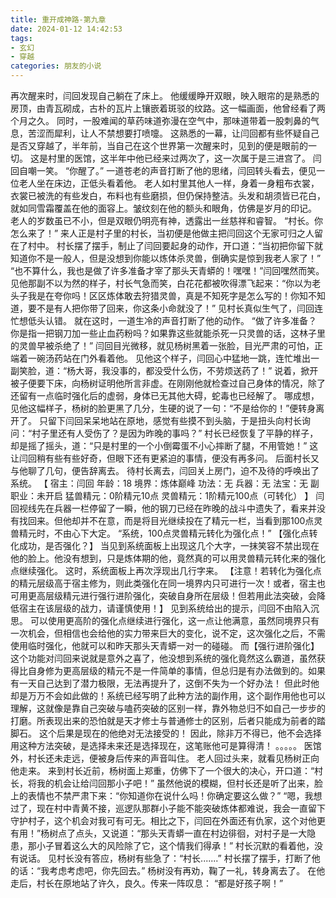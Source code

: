 ```yaml
---
title: 重开成神路-第九章
date: 2024-01-12 14:42:53
tags:
- 玄幻
- 穿越
categories: 朋友的小说
---
```

再次醒来时，闫回发现自己躺在了床上。
他缓缓睁开双眼，映入眼帘的是熟悉的房顶，由青瓦砌成，古朴的瓦片上镶嵌着斑驳的纹路。这一幅画面，他曾经看了两个月之久。
同时，一股难闻的草药味道弥漫在空气中，那味道带着一股刺鼻的气息，苦涩而犀利，让人不禁想要打喷嚏。
这熟悉的一幕，让闫回都有些怀疑自己是否又穿越了，半年前，当自己在这个世界第一次醒来时，见到的便是眼前的一切。
这是村里的医馆，这半年中他已经来过两次了，这一次属于是三进宫了。
闫回自嘲一笑。
“你醒了。”
一道苍老的声音打断了他的思绪，闫回转头看去，便见一位老人坐在床边，正低头看着他。
老人如村里其他人一样，身着一身粗布衣裳，衣裳已被洗的有些发白，布料也有些磨损，但仍保持整洁。头发和胡须皆已花白，就如同雪霜覆盖在他的面容上。皱纹刻在他的额头和眼角，仿佛是岁月的印记。
老人的岁数虽已不小，但是双眼仍明亮有神，透露出一丝慈祥和睿智。
“村长。你怎么来了！”
来人正是村子里的村长，当初便是他做主把闫回这个无家可归之人留在了村中。
村长摆了摆手，制止了闫回要起身的动作，开口道：“当初把你留下就知道你不是一般人，但是没想到你能以炼体杀灵兽，倒确实是惊到我老人家了！”
“也不算什么，我也是做了许多准备才宰了那头天青蟒的！嘿嘿！”闫回嘿然而笑。
见他那副不以为然的样子，村长气急而笑，白花花都被吹得漂飞起来：“你以为老头子我是在夸你吗！区区炼体敢去狩猎灵兽，真是不知死字是怎么写的！你知不知道，要不是有人把你带了回来，你这条小命就没了！”
见村长真似生气了，闫回连忙想低头认错。
就在这时，一道生冷的声音打断了他的动作。
“做了许多准备？你是指一把钢刀加一些止血药粉吗？如果靠这些就能杀死一只灵兽的话，这林子里的灵兽早被杀绝了！”
闫回目光微移，就见杨树黑着一张脸，目光严肃的可怕，正端着一碗汤药站在门外看着他。
见他这个样子，闫回心中猛地一跳，连忙堆出一副笑脸，道：“杨大哥，我没事的，都没受什么伤，不劳烦送药了！”
说着，掀开被子便要下床，向杨树证明他所言非虚。在刚刚他就检查过自己身体的情况，除了还留有一点临时强化后的虚弱，身体已无其他大碍，蛇毒也已经解了。
哪成想，见他这幅样子，杨树的脸更黑了几分，生硬的说了一句：“不是给你的！”便转身离开了。
只留下闫回呆呆地站在原地，感觉有些摸不到头脑，于是扭头向村长询问：“村子里还有人受伤了？是因为昨晚的事吗？”
村长已经恢复了平静的样子，却是摇了摇头，道：“只是村里的一个小倒霉蛋不小心摔断了腿，不用管她！”
这让闫回稍有些有些好奇，但眼下还有更紧迫的事情，便没有再多问。
后面村长又与他聊了几句，便告辞离去。
待村长离去，闫回关上房门，迫不及待的呼唤出了系统。
【 宿主：闫回
年龄：18
境界：炼体巅峰
功法：无
兵器：无
法宝：无
副职业：未开启
猛兽精元：0阶精元10点
灵兽精元：1阶精元100点（可转化）
】
闫回视线先在兵器一栏停留了一瞬，他的钢刀已经在昨晚的战斗中遗失了，看来并没有找回来。但他却并不在意，而是将目光继续投在了精元一栏，当看到那100点灵兽精元时，不由心下大定。
“系统，100点灵兽精元转化为强化点！”
【强化点转化成功，是否强化？】
当见到系统面板上出现这几个大字，一抹笑容不禁出现在他的脸上。他没有想到，只是炼体期的他，竟然真的可以用灵兽精元转化来的强化点继续强化。
这时，系统面板上再次浮现出几行字来。
【注意！若转化为强化点的精元层级高于宿主修为，则此类强化在同一境界内只可进行一次！或者，宿主也可用更高层级精元进行强行进阶强化，突破自身所在层级！但若用此法突破，会降低宿主在该层级的战力，请谨慎使用！】
见到系统给出的提示，闫回不由陷入沉思。
可以使用更高阶的强化点继续进行强化，这一点让他满意，虽然同境界只有一次机会，但相信也会给他的实力带来巨大的变化，说不定，这次强化之后，不需使用临时强化，他就可以和昨天那头天青蟒一对一的碰碰。
而【强行进阶强化】这个功能对闫回来说就是意外之喜了，他没想到系统的强化竟然这么霸道，虽然获得比自身修为更高层级的精元不是一件简单的事情，但总归是有办法做到的。如果有一天自己达到了潜力极限，无法再提升了，这倒不失为一个好办法！
但此时他却是万万不会如此做的！系统已经写明了此种方法的副作用，这个副作用他也可以理解，这就像是靠自己突破与嗑药突破的区别一样，靠外物总归不如自己一步步的打磨。所表现出来的恐怕就是天才修士与普通修士的区别，后者只能成为前者的踏脚石。
这个后果是现在的他绝对无法接受的！
因此，除非万不得已，他不会选择用这种方法突破，是选择未来还是选择现在，这笔账他可是算得清！
。。。。。
医馆外，村长还未走远，便被身后传来的声音叫住。
老人回过头来，就看见杨树正向他走来。
来到村长近前，杨树面上郑重，仿佛下了一个很大的决心，开口道：“村长，将我的机会让给闫回那小子吧！”
虽然他说的模糊，但村长还是听了出来，脸上的表情也不禁严肃下来：“你知道你在说什么吗！你确定要这么做？”
“嗯，我想过了，现在村中青黄不接，巡逻队那群小子能不能突破炼体都难说，我会一直留下守护村子，这个机会对我可有可无。相比之下，闫回在外面还有仇家，这个对他更有用！”杨树点了点头，又说道：“那头天青蟒一直在村边徘徊，对村子是一大隐患，那小子冒着这么大的风险除了它，这个情我们得承！”
村长沉默的看着他，没有说话。
见村长没有答应，杨树有些急了：“村长.......”
村长摆了摆手，打断了他的话：“我考虑考虑吧，你先回去。”
杨树没有再劝，鞠了一礼，转身离去了。
在他走后，村长在原地站了许久，良久。传来一阵叹息：
“都是好孩子啊！”